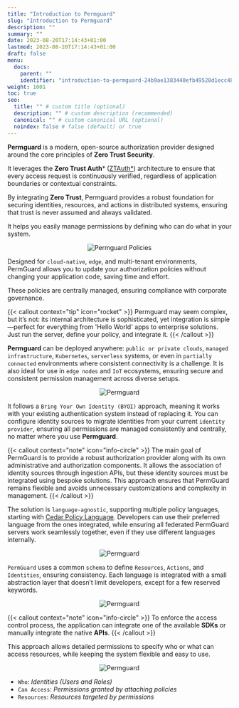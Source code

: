 ```yaml
---
title: "Introduction to Permguard"
slug: "Introduction to Permguard"
description: ""
summary: ""
date: 2023-08-20T17:14:43+01:00
lastmod: 2023-08-20T17:14:43+01:00
draft: false
menu:
  docs:
    parent: ""
    identifier: "introduction-to-permguard-24b9ae1383440efb49528d1ecc48ab03"
weight: 1001
toc: true
seo:
  title: "" # custom title (optional)
  description: "" # custom description (recommended)
  canonical: "" # custom canonical URL (optional)
  noindex: false # false (default) or true
---
```

**Permguard** is a modern, open-source authorization provider designed around the core principles of **Zero Trust Security**.

It leverages the **Zero Trust Auth*** ([ZTAuth*](https://medium.com/ztauth)) architecture to ensure that every access request is continuously verified, regardless of application boundaries or contextual constraints.

By integrating **Zero Trust**, Permguard provides a robust foundation for securing identities, resources, and actions in distributed systems, ensuring that trust is never assumed and always validated.

It helps you easily manage permissions by defining who can do what in your system.

<div style="text-align: center">
  <img alt="Permguard Policies" src="/images/diagrams/d1.png"/>
</div>

Designed for `cloud-native`, `edge`, and multi-tenant environments, PermGuard allows you to update your authorization policies without changing your application code, saving time and effort.

These policies are centrally managed, ensuring compliance with corporate governance.

{{< callout context="tip" icon="rocket" >}}
Permguard may seem complex, but it’s not: its internal architecture is sophisticated, yet integration is simple—perfect for everything from 'Hello World' apps to enterprise solutions. Just run the server, define your policy, and integrate it.
{{< /callout >}}

**Permguard** can be deployed anywhere: `public or private clouds`, `managed infrastructure`, `Kubernetes`, `serverless` systems, or even in `partially connected` environments where consistent connectivity is a challenge. It is also ideal for use in `edge nodes` and `IoT` ecosystems, ensuring secure and consistent permission management across diverse setups.

<div style="text-align: center">
  <img alt="Permguard" src="/images/diagrams/d13.svg"/>
</div>

It follows a `Bring Your Own Identity (BYOI)` approach, meaning it works with your existing authentication system instead of replacing it.
You can configure identity sources to migrate identities from your current `identity provider`, ensuring all permissions are managed consistently and centrally, no matter where you use **Permguard**.

{{< callout context="note" icon="info-circle" >}}
The main goal of PermGuard is to provide a robust authorization provider along with its own administrative and authorization components. It allows the association of identity sources through ingestion APIs, but these identity sources must be integrated using bespoke solutions. This approach ensures that PermGuard remains flexible and avoids unnecessary customizations and complexity in management.
{{< /callout >}}

The solution is `language-agnostic`, supporting multiple policy languages, starting with [Cedar Policy Language](https://www.cedarpolicy.com/en).
Developers can use their preferred language from the ones integrated, while ensuring all federated PermGuard servers work seamlessly together, even if they use different languages internally.

<div style="text-align: center">
  <img alt="Permguard" src="/images/diagrams/d18.svg"/>
</div>

`PermGuard` uses a common `schema` to define `Resources`, `Actions`, and `Identities`, ensuring consistency.
Each language is integrated with a small abstraction layer that doesn’t limit developers, except for a few reserved keywords.

<div style="text-align: center">
  <img alt="Permguard" src="/images/diagrams/d19.svg"/>
</div>

{{< callout context="note" icon="info-circle" >}}
To enforce the access control process, the application can integrate one of the available **SDKs** or manually integrate the native **APIs**.
{{< /callout >}}

This approach allows detailed permissions to specify who or what can access resources, while keeping the system flexible and easy to use.

<div style="text-align: center">
  <img alt="Permguard" src="/images/diagrams/d14.svg"/>
</div>

- `Who`: *Identities (Users and Roles)*
- `Can Access`: *Permissions granted by attaching policies*
- `Resources`: *Resources targeted by permissions*
